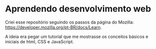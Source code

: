 # Aprendendo desenvolvimento web
 
Criei esse repositório seguindo os passos da página do Mozilla: https://developer.mozilla.org/pt-BR/docs/Learn.

A ideia era pegar um tutorial que me mostrasse os conceitos básicos e iniciais de html, CSS e JavaScript.
